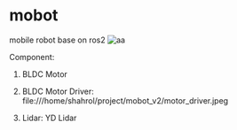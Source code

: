 # mobot
mobile robot base on ros2
![aa](https://github.com/hishambaharom/mobot/assets/113874406/286f2bd4-8c0f-4a52-9224-5e38153b8b48)

Component:
1) BLDC Motor
2) BLDC Motor Driver:
   file:///home/shahrol/project/mobot_v2/motor_driver.jpeg

4) Lidar: YD Lidar 


